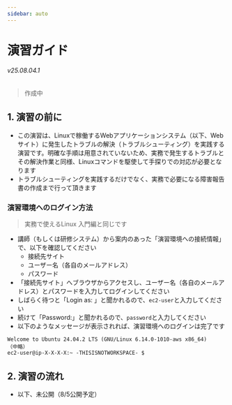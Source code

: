 ```yaml
---
sidebar: auto
---
```


演習ガイド
==
###### v25.08.04.1
> 作成中
## 1. 演習の前に
- この演習は、Linuxで稼働するWebアプリケーションシステム（以下、Webサイト）に発生したトラブルの解決（トラブルシューティング）を実践する演習です。明確な手順は用意されていないため、実務で発生するトラブルとその解決作業と同様、Linuxコマンドを駆使して手探りでの対応が必要となります
- トラブルシューティングを実践するだけでなく、実務で必要になる障害報告書の作成まで行って頂きます
### 演習環境へのログイン方法
> 実務で使えるLinux 入門編と同じです
- 講師（もしくは研修システム）から案内のあった「演習環境への接続情報」で、以下を確認してください
    - 接続先サイト
    - ユーザー名（各自のメールアドレス）
    - パスワード
- 「接続先サイト」へブラウザからアクセスし、ユーザー名（各自のメールアドレス）とパスワードを入力してログインしてください
- しばらく待つと「Login as: 」と聞かれるので、`ec2-user`と入力してください
- 続けて「Password:」と聞かれるので、`password`と入力してください
- 以下のようなメッセージが表示されれば、演習環境へのログインは完了です
```
Welcome to Ubuntu 24.04.2 LTS (GNU/Linux 6.14.0-1010-aws x86_64)
（中略）
ec2-user@ip-X-X-X-X:~ -THISISNOTWORKSPACE- $ 
```
## 2. 演習の流れ
- 以下、未公開（8/5公開予定）
